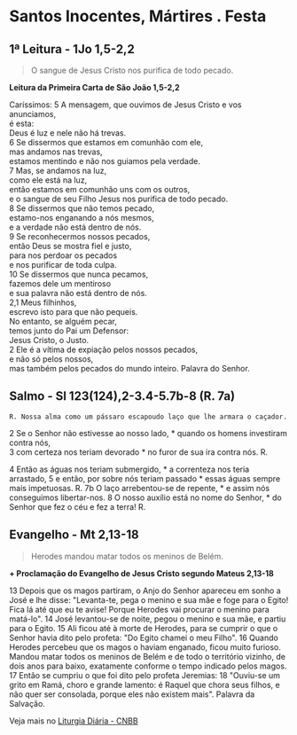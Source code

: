 # Santos Inocentes, Mártires . Festa

## 1ª Leitura - 1Jo 1,5-2,2

> O sangue de Jesus Cristo nos purifica de todo pecado.

**Leitura da Primeira Carta de São João 1,5-2,2**

Caríssimos: 
5 A mensagem, que ouvimos de Jesus Cristo 
 e vos anunciamos,  
 é esta:  
 Deus é luz e nele não há trevas.  
6 Se dissermos que estamos em comunhão com ele,  
 mas andamos nas trevas,  
 estamos mentindo e não nos guiamos pela verdade.  
7 Mas, se andamos na luz,  
 como ele está na luz,  
 então estamos em comunhão uns com os outros,  
 e o sangue de seu Filho Jesus 
 nos purifica de todo pecado.  
8 Se dissermos que não temos pecado,  
 estamo-nos enganando a nós mesmos,  
 e a verdade não está dentro de nós.  
9 Se reconhecermos nossos pecados,  
 então Deus se mostra fiel e justo,  
 para nos perdoar os pecados  
 e nos purificar de toda culpa.  
10 Se dissermos que nunca pecamos,  
 fazemos dele um mentiroso  
 e sua palavra não está dentro de nós.  
2,1 Meus filhinhos,  
 escrevo isto para que não pequeis.  
 No entanto, se alguém pecar,  
 temos junto do Pai um Defensor:  
 Jesus Cristo, o Justo.  
2 Ele é a vítima de expiação pelos nossos pecados,  
 e não só pelos nossos,  
 mas também pelos pecados do mundo inteiro. 
 Palavra do Senhor.

## Salmo - Sl 123(124),2-3.4-5.7b-8 (R. 7a)

`R. Nossa alma como um pássaro escapoudo laço que lhe armara o caçador.`

2 Se o Senhor não estivesse ao nosso lado, * 
 quando os homens investiram contra nós,  
3 com certeza nos teriam devorado * 
 no furor de sua ira contra nós. R. 
 
4 Então as águas nos teriam submergido, * 
 a correnteza nos teria arrastado, 
5 e então, por sobre nós teriam passado * 
 essas águas sempre mais impetuosas. R. 
7b O laço arrebentou-se de repente, * 
 e assim nós conseguimos libertar-nos. 
8 O nosso auxílio está no nome do Senhor, * 
 do Senhor que fez o céu e fez a terra! R.

## Evangelho - Mt 2,13-18

> Herodes mandou matar todos os meninos de Belém.

**+ Proclamação do Evangelho de Jesus Cristo segundo Mateus 2,13-18**

13 Depois que os magos partiram, 
 o Anjo do Senhor apareceu em sonho a José 
 e lhe disse: 
 "Levanta-te, pega o menino e sua mãe 
 e foge para o Egito! 
 Fica lá até que eu te avise! 
 Porque Herodes vai procurar o menino para matá-lo". 
14 José levantou-se de noite, 
 pegou o menino e sua mãe, 
 e partiu para o Egito. 
15 Ali ficou até à morte de Herodes, 
 para se cumprir 
 o que o Senhor havia dito pelo profeta: 
 "Do Egito chamei o meu Filho". 
16 Quando Herodes percebeu 
 que os magos o haviam enganado, 
 ficou muito furioso. 
 Mandou matar todos os meninos de Belém 
 e de todo o território vizinho, 
 de dois anos para baixo, 
 exatamente conforme o tempo indicado pelos magos. 
17 Então se cumpriu 
 o que foi dito pelo profeta Jeremias: 
18 "Ouviu-se um grito em Ramá, 
 choro e grande lamento: 
 é Raquel que chora seus filhos, 
 e não quer ser consolada, 
 porque eles não existem mais". 
 Palavra da Salvação.

Veja mais no [Liturgia Diária - CNBB](http://liturgiadiaria.cnbb.org.br/app/user/user/UserView.php?ano=2016&mes=12&dia=28)